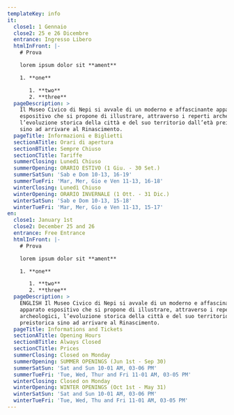 ```yaml
---
templateKey: info
it:
  close1: 1 Gennaio
  close2: 25 e 26 Dicembre
  entrance: Ingresso Libero
  htmlInFront: |-
    # Prova

    lorem ipsum dolor sit **ament**

    1. **one**

       1. **two**
       2. **three**
  pageDescription: >
    Il Museo Civico di Nepi si avvale di un moderno e affascinante apparato
    espositivo che si propone di illustrare, attraverso i reperti archeologici,
    l’evoluzione storica della città e del suo territorio dall’età preistorica
    sino ad arrivare al Rinascimento.
  pageTitle: Informazioni e Biglietti
  sectionATitle: Orari di apertura
  sectionBTitle: Sempre Chiuso
  sectionCTitle: Tariffe
  summerClosing: Lunedì Chiuso
  summerOpening: ORARIO ESTIVO (1 Giu. - 30 Set.)
  summerSatSun: 'Sab e Dom 10-13, 16-19'
  summerTueFri: 'Mar, Mer, Gio e Ven 11-13, 16-18'
  winterClosing: Lunedì Chiuso
  winterOpening: ORARIO INVERNALE (1 Ott. - 31 Dic.)
  winterSatSun: 'Sab e Dom 10-13, 15-18'
  winterTueFri: 'Mar, Mer, Gio e Ven 11-13, 15-17'
en:
  close1: January 1st
  close2: December 25 and 26
  entrance: Free Entrance
  htmlInFront: |-
    # Prova

    lorem ipsum dolor sit **ament**

    1. **one**

       1. **two**
       2. **three**
  pageDescription: >
    ENGLISH Il Museo Civico di Nepi si avvale di un moderno e affascinante
    apparato espositivo che si propone di illustrare, attraverso i reperti
    archeologici, l’evoluzione storica della città e del suo territorio dall’età
    preistorica sino ad arrivare al Rinascimento.
  pageTitle: Informations and Tickets
  sectionATitle: Opening Hours
  sectionBTitle: Always Closed
  sectionCTitle: Prices
  summerClosing: Closed on Monday
  summerOpening: SUMMER OPENINGS (Jun 1st - Sep 30)
  summerSatSun: 'Sat and Sun 10-01 AM, 03-06 PM'
  summerTueFri: 'Tue, Wed, Thur and Fri 11-01 AM, 03-05 PM'
  winterClosing: Closed on Monday
  winterOpening: WINTER OPENINGS (Oct 1st - May 31)
  winterSatSun: 'Sat and Sun 10-01 AM, 03-06 PM'
  winterTueFri: 'Tue, Wed, Thu and Fri 11-01 AM, 03-05 PM'
---
```


